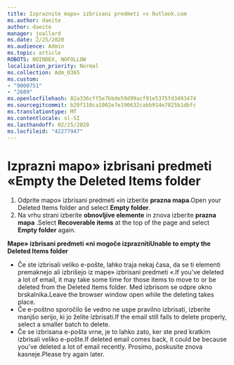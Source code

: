 ```yaml
---
title: Izpraznite mapo» izbrisani predmeti «v Outlook.com
ms.author: daeite
author: daeite
manager: joallard
ms.date: 2/25/2020
ms.audience: Admin
ms.topic: article
ROBOTS: NOINDEX, NOFOLLOW
localization_priority: Normal
ms.collection: Adm_O365
ms.custom:
- "9000751"
- "2689"
ms.openlocfilehash: 82a336cff5e7bbde59d99acf91e5375fd3493474
ms.sourcegitcommit: b20f110ca1002e7e190632cabb914e7825b1dbfc
ms.translationtype: MT
ms.contentlocale: sl-SI
ms.lasthandoff: 02/25/2020
ms.locfileid: "42277947"
---
```

# <a name="empty-the-deleted-items-folder"></a><span data-ttu-id="345ea-102">Izprazni mapo» izbrisani predmeti «</span><span class="sxs-lookup"><span data-stu-id="345ea-102">Empty the Deleted Items folder</span></span>

1. <span data-ttu-id="345ea-103">Odprite mapo» izbrisani predmeti «in izberite **prazna mapa**.</span><span class="sxs-lookup"><span data-stu-id="345ea-103">Open your Deleted Items folder and select **Empty folder**.</span></span>
2. <span data-ttu-id="345ea-104">Na vrhu strani izberite **obnovljive elemente** in znova izberite **prazna mapa** .</span><span class="sxs-lookup"><span data-stu-id="345ea-104">Select **Recoverable items** at the top of the page and select **Empty folder** again.</span></span>

<span data-ttu-id="345ea-105">**Mape» izbrisani predmeti «ni mogoče izprazniti**</span><span class="sxs-lookup"><span data-stu-id="345ea-105">**Unable to empty the Deleted Items folder**</span></span>

- <span data-ttu-id="345ea-106">Če ste izbrisali veliko e-pošte, lahko traja nekaj časa, da se ti elementi premaknejo ali izbrišejo iz mape» izbrisani predmeti «.</span><span class="sxs-lookup"><span data-stu-id="345ea-106">If you've deleted a lot of email, it may take some time for those items to move to or be deleted from the Deleted Items folder.</span></span> <span data-ttu-id="345ea-107">Med izbrisom se odpre okno brskalnika.</span><span class="sxs-lookup"><span data-stu-id="345ea-107">Leave the browser window open while the deleting takes place.</span></span>
- <span data-ttu-id="345ea-108">Če e-poštno sporočilo še vedno ne uspe pravilno izbrisati, izberite manjšo serijo, ki jo želite izbrisati.</span><span class="sxs-lookup"><span data-stu-id="345ea-108">If the email still fails to delete properly, select a smaller batch to delete.</span></span>
- <span data-ttu-id="345ea-109">Če se izbrisana e-pošta vrne, je to lahko zato, ker ste pred kratkim izbrisali veliko e-pošte.</span><span class="sxs-lookup"><span data-stu-id="345ea-109">If deleted email comes back, it could be because you've deleted a lot of email recently.</span></span> <span data-ttu-id="345ea-110">Prosimo, poskusite znova kasneje.</span><span class="sxs-lookup"><span data-stu-id="345ea-110">Please try again later.</span></span>